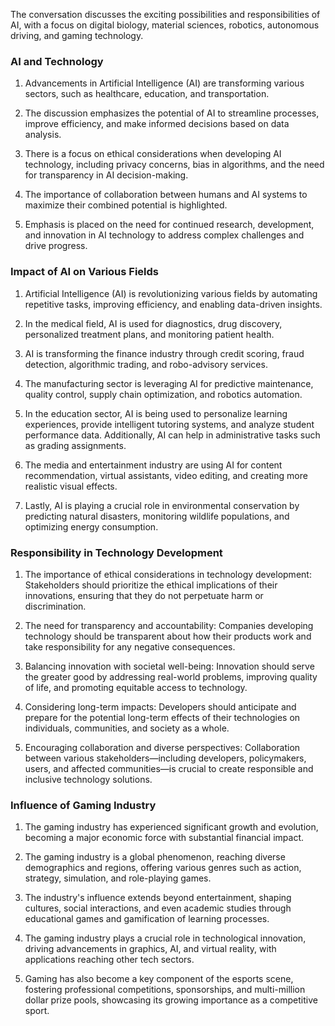 The conversation discusses the exciting possibilities and responsibilities of AI, with a focus on digital biology, material sciences, robotics, autonomous driving, and gaming technology.

### AI and Technology

1. Advancements in Artificial Intelligence (AI) are transforming various sectors, such as healthcare, education, and transportation.

2. The discussion emphasizes the potential of AI to streamline processes, improve efficiency, and make informed decisions based on data analysis.

3. There is a focus on ethical considerations when developing AI technology, including privacy concerns, bias in algorithms, and the need for transparency in AI decision-making.

4. The importance of collaboration between humans and AI systems to maximize their combined potential is highlighted.

5. Emphasis is placed on the need for continued research, development, and innovation in AI technology to address complex challenges and drive progress.

### Impact of AI on Various Fields

1. Artificial Intelligence (AI) is revolutionizing various fields by automating repetitive tasks, improving efficiency, and enabling data-driven insights.

2. In the medical field, AI is used for diagnostics, drug discovery, personalized treatment plans, and monitoring patient health.

3. AI is transforming the finance industry through credit scoring, fraud detection, algorithmic trading, and robo-advisory services.

4. The manufacturing sector is leveraging AI for predictive maintenance, quality control, supply chain optimization, and robotics automation.

5. In the education sector, AI is being used to personalize learning experiences, provide intelligent tutoring systems, and analyze student performance data. Additionally, AI can help in administrative tasks such as grading assignments.

6. The media and entertainment industry are using AI for content recommendation, virtual assistants, video editing, and creating more realistic visual effects.

7. Lastly, AI is playing a crucial role in environmental conservation by predicting natural disasters, monitoring wildlife populations, and optimizing energy consumption.

### Responsibility in Technology Development

1. The importance of ethical considerations in technology development: Stakeholders should prioritize the ethical implications of their innovations, ensuring that they do not perpetuate harm or discrimination.

2. The need for transparency and accountability: Companies developing technology should be transparent about how their products work and take responsibility for any negative consequences.

3. Balancing innovation with societal well-being: Innovation should serve the greater good by addressing real-world problems, improving quality of life, and promoting equitable access to technology.

4. Considering long-term impacts: Developers should anticipate and prepare for the potential long-term effects of their technologies on individuals, communities, and society as a whole.

5. Encouraging collaboration and diverse perspectives: Collaboration between various stakeholders—including developers, policymakers, users, and affected communities—is crucial to create responsible and inclusive technology solutions.

### Influence of Gaming Industry

1. The gaming industry has experienced significant growth and evolution, becoming a major economic force with substantial financial impact.

2. The gaming industry is a global phenomenon, reaching diverse demographics and regions, offering various genres such as action, strategy, simulation, and role-playing games.

3. The industry's influence extends beyond entertainment, shaping cultures, social interactions, and even academic studies through educational games and gamification of learning processes.

4. The gaming industry plays a crucial role in technological innovation, driving advancements in graphics, AI, and virtual reality, with applications reaching other tech sectors.

5. Gaming has also become a key component of the esports scene, fostering professional competitions, sponsorships, and multi-million dollar prize pools, showcasing its growing importance as a competitive sport.